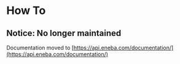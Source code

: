 # How To

## Notice: No longer maintained
Documentation moved to [https://api.eneba.com/documentation/](https://api.eneba.com/documentation/)
